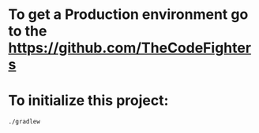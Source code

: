 # To get a Production environment go to the https://github.com/TheCodeFighters

# To initialize this project:

```bash
./gradlew 
```


